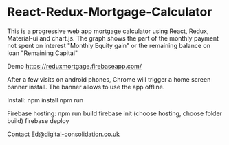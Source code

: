 # React-Redux-Mortgage-Calculator
This is a progressive web app mortgage calculator using React, Redux, Material-ui and chart.js.
The graph shows the part of the monthly payment not spent on interest "Monthly Equity gain" or the remaining balance on loan "Remaining Capital"  

Demo https://reduxmortgage.firebaseapp.com/

After a few visits on android phones, Chrome will trigger a home screen banner install.
The banner allows to use the app offline.

Install:
npm install
npm run

Firebase hosting:
npm run build
firebase init (choose hosting, choose folder build)
firebase deploy


Contact Ed@digital-consolidation.co.uk
